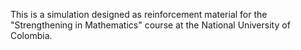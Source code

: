 This is a simulation designed as reinforcement material for the "Strengthening in Mathematics" course at the National University of Colombia.
